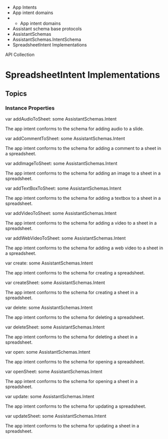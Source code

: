 

- App Intents
- App intent domains
- 
  - App intent domains
- Assistant schema base protocols
- AssistantSchemas
- AssistantSchemas.IntentSchema
-  SpreadsheetIntent Implementations 

API Collection

# SpreadsheetIntent Implementations

## Topics

### Instance Properties

var addAudioToSheet: some AssistantSchemas.Intent

The app intent conforms to the schema for adding audio to a slide.

var addCommentToSheet: some AssistantSchemas.Intent

The app intent conforms to the schema for adding a comment to a sheet in a spreadsheet.

var addImageToSheet: some AssistantSchemas.Intent

The app intent conforms to the schema for adding an image to a sheet in a spreadsheet.

var addTextBoxToSheet: some AssistantSchemas.Intent

The app intent conforms to the schema for adding a textbox to a sheet in a spreadsheet.

var addVideoToSheet: some AssistantSchemas.Intent

The app intent conforms to the schema for adding a video to a sheet in a spreadsheet.

var addWebVideoToSheet: some AssistantSchemas.Intent

The app intent conforms to the schema for adding a web video to a sheet in a spreadsheet.

var create: some AssistantSchemas.Intent

The app intent conforms to the schema for creating a spreadsheet.

var createSheet: some AssistantSchemas.Intent

The app intent conforms to the schema for creating a sheet in a spreadsheet.

var delete: some AssistantSchemas.Intent

The app intent conforms to the schema for deleting a spreadsheet.

var deleteSheet: some AssistantSchemas.Intent

The app intent conforms to the schema for deleting a sheet in a spreadsheet.

var open: some AssistantSchemas.Intent

The app intent conforms to the schema for opening a spreadsheet.

var openSheet: some AssistantSchemas.Intent

The app intent conforms to the schema for opening a sheet in a spreadsheet.

var update: some AssistantSchemas.Intent

The app intent conforms to the schema for updating a spreadsheet.

var updateSheet: some AssistantSchemas.Intent

The app intent conforms to the schema for updating a sheet in a spreadsheet.


